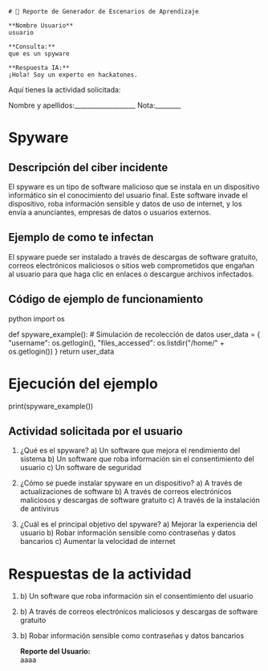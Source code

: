 
    # 🚀 Reporte de Generador de Escenarios de Aprendizaje

    **Nombre Usuario**
    usuario

    **Consulta:**  
    que es un spyware

    **Respuesta IA:**  
    ¡Hola! Soy un experto en hackatones.

Aquí tienes la actividad solicitada:

Nombre y apellidos:___________________ Nota:________

# Spyware

## Descripción del ciber incidente
El spyware es un tipo de software malicioso que se instala en un dispositivo informático sin el conocimiento del usuario final. Este software invade el dispositivo, roba información sensible y datos de uso de internet, y los envía a anunciantes, empresas de datos o usuarios externos.

## Ejemplo de como te infectan
El spyware puede ser instalado a través de descargas de software gratuito, correos electrónicos maliciosos o sitios web comprometidos que engañan al usuario para que haga clic en enlaces o descargue archivos infectados.

## Código de ejemplo de funcionamiento

python
import os

def spyware_example():
    # Simulación de recolección de datos
    user_data = {
        "username": os.getlogin(),
        "files_accessed": os.listdir("/home/" + os.getlogin())
    }
    return user_data

# Ejecución del ejemplo
print(spyware_example())



## Actividad solicitada por el usuario
1. ¿Qué es el spyware?
a) Un software que mejora el rendimiento del sistema
b) Un software que roba información sin el consentimiento del usuario
c) Un software de seguridad

2. ¿Cómo se puede instalar spyware en un dispositivo?
a) A través de actualizaciones de software
b) A través de correos electrónicos maliciosos y descargas de software gratuito
c) A través de la instalación de antivirus

3. ¿Cuál es el principal objetivo del spyware?
a) Mejorar la experiencia del usuario
b) Robar información sensible como contraseñas y datos bancarios
c) Aumentar la velocidad de internet

# Respuestas de la actividad
1. b) Un software que roba información sin el consentimiento del usuario
2. b) A través de correos electrónicos maliciosos y descargas de software gratuito
3. b) Robar información sensible como contraseñas y datos bancarios

    **Reporte del Usuario:**  
    aaaa
        